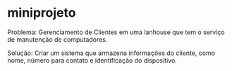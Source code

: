 # miniprojeto
Problema: Gerenciamento de Clientes em uma lanhouse que tem o serviço de manutenção de computadores.

Solução: Criar um sistema que armazena informações do cliente, como nome, número para contato e identificação do dispositivo.
